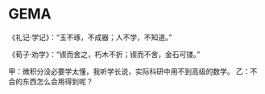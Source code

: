 # GEMA

 《礼记·学记》：“玉不琢，不成器；人不学，不知道。”

 《荀子·劝学》：“锲而舍之，朽木不折；锲而不舍，金石可镂。”

  甲：微积分没必要学太懂，我听学长说，实际科研中用不到高级的数学。
  乙：不会的东西怎么会用得到呢？
